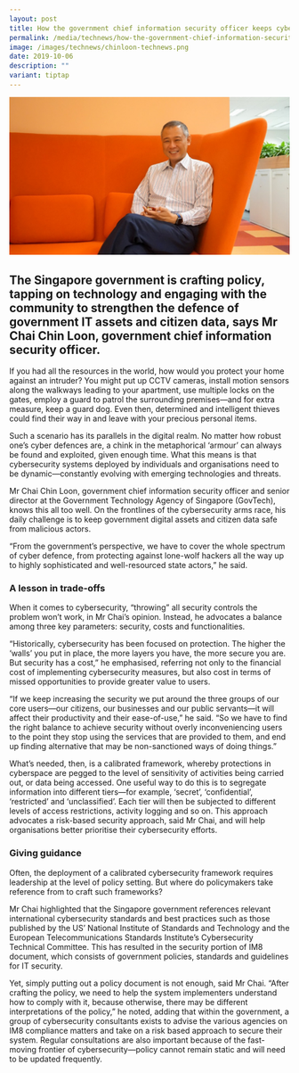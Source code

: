 ```yaml
---
layout: post
title: How the government chief information security officer keeps cyberspace secure
permalink: /media/technews/how-the-government-chief-information-security-officer-keeps-cyberspace-secure/
image: /images/technews/chinloon-technews.png
date: 2019-10-06
description: ""
variant: tiptap
---
```

![Chin Loon GovTech interview](/images/technews/chinloon-technews.png)

The Singapore government is crafting policy, tapping on technology and engaging with the community to strengthen the defence of government IT assets and citizen data, says Mr Chai Chin Loon, government chief information security officer. 
---

If you had all the resources in the world, how would you protect your home against an intruder? You might put up CCTV cameras, install motion sensors along the walkways leading to your apartment, use multiple locks on the gates, employ a guard to patrol the surrounding premises—and for extra measure, keep a guard dog. Even then, determined and intelligent thieves could find their way in and leave with your precious personal items.  

Such a scenario has its parallels in the digital realm. No matter how robust one’s cyber defences are, a chink in the metaphorical ‘armour’ can always be found and exploited, given enough time. What this means is that cybersecurity systems deployed by individuals and organisations need to be dynamic—constantly evolving with emerging technologies and threats.

Mr Chai Chin Loon, government chief information security officer and senior director at the Government Technology Agency of Singapore (GovTech), knows this all too well. On the frontlines of the cybersecurity arms race, his daily challenge is to keep government digital assets and citizen data safe from malicious actors. 

“From the government’s perspective, we have to cover the whole spectrum of cyber defence, from protecting against lone-wolf hackers all the way up to highly sophisticated and well-resourced state actors,” he said. 

### **A lesson in trade-offs**

When it comes to cybersecurity, “throwing” all security controls the problem won’t work, in Mr Chai’s opinion. Instead, he advocates a balance among three key parameters: security, costs and functionalities. 

“Historically, cybersecurity has been focused on protection. The higher the ‘walls’ you put in place, the more layers you have, the more secure you are. But security has a cost,” he emphasised, referring not only to the financial cost of implementing cybersecurity measures, but also cost in terms of missed opportunities to provide greater value to users. 

“If we keep increasing the security we put around the three groups of our core users—our citizens, our businesses and our public servants—it will affect their productivity and their ease-of-use,” he said. “So we have to find the right balance to achieve security without overly inconveniencing users to the point they stop using the services that are provided to them, and end up finding alternative that may be non-sanctioned ways of doing things.”

What’s needed, then, is a calibrated framework, whereby protections in cyberspace are pegged to the level of sensitivity of activities being carried out, or data being accessed. One useful way to do this is to segregate information into different tiers—for example, ‘secret’, ‘confidential’, ‘restricted’ and ‘unclassified’. Each tier will then be subjected to different levels of access restrictions, activity logging and so on. This approach advocates a risk-based security approach, said Mr Chai, and will help organisations better prioritise their cybersecurity efforts.  

### **Giving guidance**

Often, the deployment of a calibrated cybersecurity framework requires leadership at the level of policy setting. But where do policymakers take reference from to craft such frameworks?

Mr Chai highlighted that the Singapore government references relevant international cybersecurity standards and best practices such as those published by the US’ National Institute of Standards and Technology and the European Telecommunications Standards Institute’s Cybersecurity Technical Committee. This has resulted in the security portion of IM8 document, which consists of government policies, standards and guidelines for IT security. 

Yet, simply putting out a policy document is not enough, said Mr Chai. “After crafting the policy, we need to help the system implementers understand how to comply with it, because otherwise, there may be different interpretations of the policy,” he noted, adding that within the government, a group of cybersecurity consultants exists to advise the various agencies on IM8 compliance matters and take on a risk based approach to secure their system. Regular consultations are also important because of the fast-moving frontier of cybersecurity—policy cannot remain static and will need to be updated frequently.